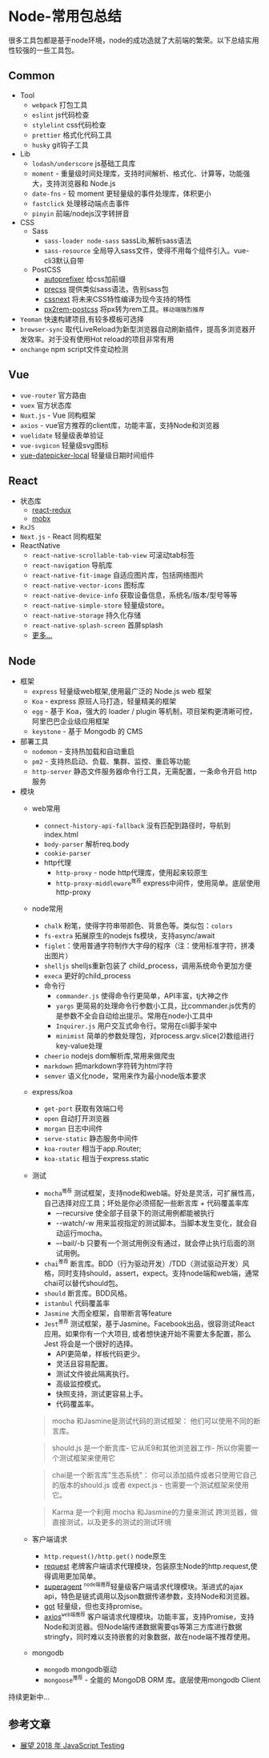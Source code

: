 # Node-常用包总结

很多工具包都是基于node环境，node的成功造就了大前端的繁荣。以下总结实用性较强的一些工具包。

## Common
* Tool
    * `webpack` 打包工具
    * `eslint` js代码检查
    * `stylelint` css代码检查
    * `prettier` 格式化代码工具
    * `husky` git钩子工具
* Lib
    * `lodash/underscore` js基础工具库
    * `moment` - 重量级时间处理库，支持时间解析、格式化、计算等，功能强大，支持浏览器和 Node.js
    * `date-fns` - 较 moment 更轻量级的事件处理库，体积更小
    * `fastclick` 处理移动端点击事件
    * `pinyin` 前端/nodejs汉字转拼音
* CSS
    * Sass
        * `sass-loader node-sass` sassLib,解析sass语法
        * `sass-resource` 全局导入sass文件，使得不用每个组件引入。vue-cli3默认自带
    * PostCSS
        * [autoprefixer](https://github.com/postcss/autoprefixer) 给css加前缀
        * [precss](https://github.com/jonathantneal/precss) 提供类似sass语法，告别sass包
        * [cssnext](https://github.com/MoOx/postcss-cssnext) 将未来CSS特性编译为现今支持的特性
        * [px2rem-postcss](https://github.com/songsiqi/px2rem-postcss) 将px转为rem工具。`移动端强烈推荐`
* `Yeoman` 快速构建项目,有较多模板可选择
* `browser-sync` 取代LiveReload为新型浏览器自动刷新插件，提高多浏览器开发效率。对于没有使用Hot reload的项目非常有用
* `onchange` npm script文件变动检测

## Vue
* `vue-router` 官方路由
* `vuex` 官方状态库
* `Nuxt.js` - Vue 同构框架
* `axios` - vue官方推荐的client库，功能丰富，支持Node和浏览器
* `vuelidate` 轻量级表单验证
* `vue-svgicon` 轻量级svg图标
*  [vue-datepicker-local](https://github.com/weifeiyue/vue-datepicker-local) 轻量级日期时间组件

## React
* 状态库
    * [react-redux](https://github.com/reduxjs/react-redux)
    * [mobx](https://github.com/mobxjs/mobx)
* `RxJS`
* `Next.js` - React 同构框架
* ReactNative
    * `react-native-scrollable-tab-view` 可滚动tab标签
    * `react-navigation` 导航库
    * `react-native-fit-image` 自适应图片库，包括网络图片
    * `react-native-vector-icons` 图标库
    * `react-native-device-info` 获取设备信息，系统名/版本/型号等等
    * `react-native-simple-store` 轻量级store。
    * `react-native-storage` 持久化存储
    * `react-native-splash-screen` 首屏splash
    * [更多...](https://shenbao.github.io/ishehui/html/RN%20%E5%9F%BA%E7%A1%80/React%20Native%20%E5%B8%B8%E7%94%A8%E7%AC%AC%E4%B8%89%E6%96%B9%E7%BB%84%E4%BB%B6%E6%B1%87%E6%80%BB.html)

## Node
* 框架
    * `express` 轻量级web框架,使用最广泛的 Node.js web 框架
    * `Koa` - express 原班人马打造，轻量精美的框架
    * `egg` - 基于 Koa，强大的 loader / plugin 等机制，项目架构更清晰可控，阿里巴巴企业级应用框架
    * `keystone` - 基于 Mongodb 的 CMS
* 部署工具
    * `nodemon` - 支持热加载和自动重启
    * `pm2` - 支持热启动、负载、集群、监控、重启等功能
    * `http-server` 静态文件服务器命令行工具，无需配置，一条命令开启 http 服务
* 模块
    * web常用
        * `connect-history-api-fallback` 没有匹配到路径时，导航到index.html
        * `body-parser` 解析req.body
        * `cookie-parser`
        * http代理
            * `http-proxy` - node http代理库，使用起来较原生
            * `http-proxy-middleware`<sup>`推荐`</sup> express中间件，使用简单。底层使用http-proxy
    * node常用
        * `chalk` 粉笔，使得字符串带颜色、背景色等。类似包：`colors`
        * `fs-extra` 拓展原生的nodejs fs模块，支持async/await
        * `figlet`：使用普通字符制作大字母的程序（注：使用标准字符，拼凑出图片）
        * `shelljs` shelljs重新包装了 child_process，调用系统命令更加方便
        * `execa` 更好的child_process
        * 命令行
            * `commander.js` 使得命令行更简单，API丰富，tj大神之作
            * `yargs` 更简易的处理命令行参数小工具，比commander.js优秀的是参数不全会自动给出提示。常用在node小工具中
            * `Inquirer.js` 用户交互式命令行。常用在cli脚手架中
            * `minimist` 简单的参数处理包，对process.argv.slice(2)数组进行key-value处理
        * `cheerio` nodejs dom解析库,常用来做爬虫
        * `markdown` 把markdown字符转为html字符
        * `semver` 语义化node，常用来作为最小node版本要求
    * express/koa
        * `get-port` 获取有效端口号
        * `open` 自动打开浏览器
        * `morgan` 日志中间件
        * `serve-static` 静态服务中间件
        * `koa-router` 相当于app.Router;
        * `koa-static` 相当于express.static
    * 测试
        * `mocha`<sup>`推荐`</sup> 测试框架，支持node和web端。好处是灵活，可扩展性高，自己选择对应工具；坏处是你必须搭配一些断言库 + 代码覆盖率库
            * –-recursive 使全部子目录下的测试用例都能被执行
            * --watch/-w 用来监视指定的测试脚本。当脚本发生变化，就会自动运行mocha。
            * –-bail/-b 只要有一个测试用例没有通过，就会停止执行后面的测试用例。
        * `chai`<sup>`推荐`</sup> 断言库。BDD（行为驱动开发）/TDD（测试驱动开发）风格，同时支持should，assert，expect。支持node端和web端，通常chai可以替代should包。
        * `should` 断言库。BDD风格。
        * `istanbul` 代码覆盖率
        * `Jasmine` 大而全框架，自带断言等feature
        * `Jest`<sup>`推荐`</sup> 测试框架，基于Jasmine。Facebook出品，很容测试React 应用。如果你有一个大项目, 或者想快速开始不需要太多配置，那么 Jest 将会是一个很好的选择。
            * API更简单，样板代码更少。
            * 灵活且容易配置。
            * 测试文件彼此隔离执行。
            * 高级监控模式。
            * 快照支持，测试更容易上手。
            * 代码覆盖率。
        > mocha 和Jasmine是测试代码的测试框架： 他们可以使用不同的断言库。

        > should.js 是一个断言库- 它从IE9和其他浏览器工作- 所以你需要一个测试框架来使用它

        > chai是一个断言库"生态系统"： 你可以添加插件或者只使用它自己的版本的should.js 或者 expect.js - 也需要一个测试框架来使用它。

        > Karma 是一个利用 mocha 和Jasmine的力量来测试 跨浏览器，做直接测试，以及更多的测试的测试环境
    * 客户端请求
        * `http.request()/http.get()` node原生
        * [request](https://github.com/request/request) 老牌客户端请求代理模块，包装原生Node的http.request,使得调用更加简单。
        * [superagent](https://github.com/visionmedia/superagent) <sup>`node端推荐`</sup>轻量级客户端请求代理模块。渐进式的ajax api，特色是链式调用以及json数据传递参数，支持Node和浏览器。
        * [got](https://github.com/sindresorhus/got) 轻量级，但也支持promise。
        * [axios](https://github.com/axios/axios)<sup>`web端推荐`</sup> 客户端请求代理模块。功能丰富，支持Promise，支持Node和浏览器。但Node端传递数据需要qs等第三方库进行数据stringfy，同时难以支持嵌套的对象数据，故在node端不推荐使用。
    * mongodb
        * `mongodb` mongodb驱动
        * `mongoose`<sup>`推荐`</sup> - 全能的 MongoDB ORM 库。底层使用mongodb Client

持续更新中...

## 参考文章

* [展望 2018 年 JavaScript Testing](https://zhuanlan.zhihu.com/p/32702421)